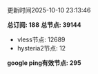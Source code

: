 更新时间2025-10-10 23:13:46

**总订阅: 188**
**总节点: 39144**
- vless节点: 12689
- hysteria2节点: 12

**google ping有效节点: 295**
